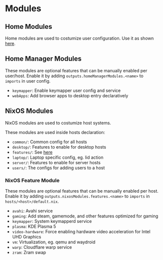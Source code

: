 # Modules

## Home Modules

Home modules are used to costumize user configuration.
Use it as shown [here](../users/bintang_barbatos/default.nix).

## Home Manager Modules

These modules are optional features that can be manually enabled per user/host.
Enable it by adding `outputs.homeManagerModules.<name>` to `imports` in user config.

- `keymapper`: Enable keymapper user config and service
- `webApps`: Add browser apps to desktop entry declaratively

## NixOS Modules

NixOS modules are used to costumize host systems.

These modules are used inside hosts declaration:
- `common/`: Common config for all hosts
- `desktop/`: Features to enable for desktop hosts
- `features/`: See [here](#nixos-feature-module)
- `laptop/`: Laptop specific config, eg. lid action
- `server/`: Features to enable for server hosts
- `users/`: The configs for adding users to a host

### NixOS Feature Module

These modules are optional features that can be manually enabled per host.
Enable it by adding `outputs.nixosModules.features.<name>` to `imports` in `hosts/<host>/default.nix`.

- `avahi`: Avahi service
- `gaming`: Add steam, gamemode, and other features optimized for gaming
- `keymapper`: System keymapperd service
- `plasma`: KDE Plasma 5
- `video-hardware`: Force enabling hardware video acceleration for Intel UHD Graphics
- `vm`: Virtualization, eg. qemu and waydroid
- `warp`: Cloudflare warp service
- `zram`: Zram swap
